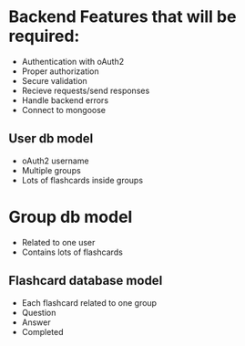# Backend Features that will be required:

- Authentication with oAuth2
- Proper authorization
- Secure validation
- Recieve requests/send responses
- Handle backend errors
- Connect to mongoose

## User db model

- oAuth2 username
- Multiple groups
- Lots of flashcards inside groups

# Group db model

- Related to one user
- Contains lots of flashcards

## Flashcard database model

- Each flashcard related to one group
- Question
- Answer
- Completed
